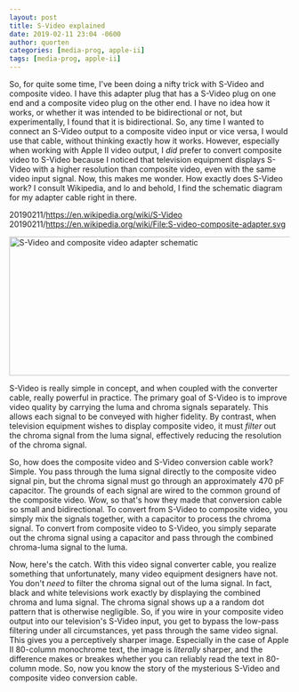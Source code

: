```yaml
---
layout: post
title: S-Video explained
date: 2019-02-11 23:04 -0600
author: quorten
categories: [media-prog, apple-ii]
tags: [media-prog, apple-ii]
---
```


So, for quite some time, I've been doing a nifty trick with S-Video
and composite video.  I have this adapter plug that has a S-Video plug
on one end and a composite video plug on the other end.  I have no
idea how it works, or whether it was intended to be bidirectional or
not, but experimentally, I found that it is bidirectional.  So, any
time I wanted to connect an S-Video output to a composite video input
or vice versa, I would use that cable, without thinking exactly how it
works.  However, especially when working with Apple II video output, I
_did_ prefer to convert composite video to S-Video because I noticed
that television equipment displays S-Video with a higher resolution
than composite video, even with the same video input signal.  Now,
this makes me wonder.  How exactly does S-Video work?  I consult
Wikipedia, and lo and behold, I find the schematic diagram for my
adapter cable right in there.

20190211/https://en.wikipedia.org/wiki/S-Video  
20190211/https://en.wikipedia.org/wiki/File:S-video-composite-adapter.svg

<!-- more -->

<object type="image/svg+xml"
        data="{{ site.baseurl }}/blog/images/2019-02-11-S_vid_adapt.svg"
        width="688" height="250">
  <img src="{{ site.baseurl }}/blog/images/2019-02-11-S_vid_adapt.png"
       alt="S-Video and composite video adapter schematic"
       width="688" height="250" />
</object>

S-Video is really simple in concept, and when coupled with the
converter cable, really powerful in practice.  The primary goal of
S-Video is to improve video quality by carrying the luma and chroma
signals separately.  This allows each signal to be conveyed with
higher fidelity.  By contrast, when television equipment wishes to
display composite video, it must _filter_ out the chroma signal from
the luma signal, effectively reducing the resolution of the chroma
signal.

So, how does the composite video and S-Video conversion cable work?
Simple.  You pass through the luma signal directly to the composite
video signal pin, but the chroma signal must go through an
approximately 470 pF capacitor.  The grounds of each signal are wired
to the common ground of the composite video.  Wow, so that's how they
made that conversion cable so small and bidirectional.  To convert
from S-Video to composite video, you simply mix the signals together,
with a capacitor to process the chroma signal.  To convert from
composite video to S-Video, you simply separate out the chroma signal
using a capacitor and pass through the combined chroma-luma signal to
the luma.

Now, here's the catch.  With this video signal converter cable, you
realize something that unfortunately, many video equipment designers
have not.  You don't _need_ to filter the chroma signal out of the
luma signal.  In fact, black and white televisions work exactly by
displaying the combined chroma and luma signal.  The chroma signal
shows up a a random dot pattern that is otherwise negligible.  So, if
you wire in your composite video output into our television's S-Video
input, you get to bypass the low-pass filtering under all
circumstances, yet pass through the same video signal.  This gives you
a perceptively sharper image.  Especially in the case of Apple II
80-column monochrome text, the image is _literally_ sharper, and the
difference makes or breakes whether you can reliably read the text in
80-column mode.  So, now you know the story of the mysterious S-Video
and composite video conversion cable.
